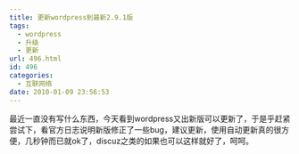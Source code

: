 ```yaml
---
title: 更新wordpress到最新2.9.1版
tags:
  - wordpress
  - 升级
  - 更新
url: 496.html
id: 496
categories:
  - 互联网络
date: 2010-01-09 23:56:53
---
```


最近一直没有写什么东西，今天看到wordpress又出新版可以更新了，于是乎赶紧尝试下，看官方日志说明新版修正了一些bug，建议更新，使用自动更新真的很方便，几秒钟而已就ok了，discuz之类的如果也可以这样就好了，呵呵。